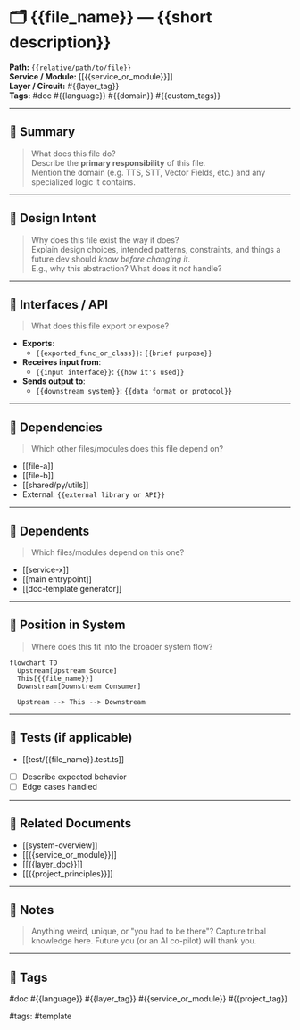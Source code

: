 # 🗂️ {{file_name}} — {{short description}}

**Path:** `{{relative/path/to/file}}`  
**Service / Module:** [[{{service_or_module}}]]  
**Layer / Circuit:** #{{layer_tag}}  
**Tags:** #doc #{{language}} #{{domain}} #{{custom_tags}}

---

## 📄 Summary

> What does this file do?  
Describe the **primary responsibility** of this file.  
Mention the domain (e.g. TTS, STT, Vector Fields, etc.) and any specialized logic it contains.

---

## 🧠 Design Intent

> Why does this file exist the way it does?  
Explain design choices, intended patterns, constraints, and things a future dev should *know before changing it*.  
E.g., why this abstraction? What does it *not* handle?

---

## 🧩 Interfaces / API

> What does this file export or expose?

- **Exports**:
  - `{{exported_func_or_class}}`: `{{brief purpose}}`
- **Receives input from**:
  - `{{input interface}}`: `{{how it's used}}`
- **Sends output to**:
  - `{{downstream system}}`: `{{data format or protocol}}`

---

## 🔗 Dependencies

> Which other files/modules does this file depend on?

- [[file-a]]
- [[file-b]]
- [[shared/py/utils]]
- External: `{{external library or API}}`

---

## 📎 Dependents

> Which files/modules depend on this one?

- [[service-x]]
- [[main entrypoint]]
- [[doc-template generator]]

---

## 🧭 Position in System

> Where does this fit into the broader system flow?

```mermaid
flowchart TD
  Upstream[Upstream Source]
  This[{{file_name}}]
  Downstream[Downstream Consumer]

  Upstream --> This --> Downstream
````

---

## 🧪 Tests (if applicable)

* \[\[test/{{file\_name}}.test.ts]]
* [ ] Describe expected behavior
* [ ] Edge cases handled

---

## 🧱 Related Documents

* \[\[system-overview]]
* \[\[{{service\_or\_module}}]]
* \[\[{{layer\_doc}}]]
* \[\[{{project\_principles}}]]

---

## 📌 Notes

> Anything weird, unique, or "you had to be there"?
> Capture tribal knowledge here.
> Future you (or an AI co-pilot) will thank you.

---

## 🔖 Tags

\#doc #{{language}} #{{layer\_tag}} #{{service\_or\_module}} #{{project\_tag}}

#tags: #template
